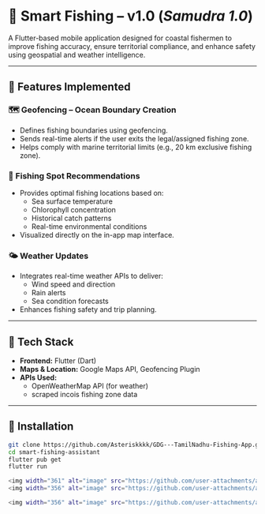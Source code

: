 # 🌊 Smart Fishing – v1.0 (*Samudra 1.0*)

A Flutter-based mobile application designed for coastal fishermen to improve fishing accuracy, ensure territorial compliance, and enhance safety using geospatial and weather intelligence.

---

## 🚀 Features Implemented

### 🗺️ Geofencing – Ocean Boundary Creation
- Defines fishing boundaries using geofencing.
- Sends real-time alerts if the user exits the legal/assigned fishing zone.
- Helps comply with marine territorial limits (e.g., 20 km exclusive fishing zone).

### 🎯 Fishing Spot Recommendations
- Provides optimal fishing locations based on:
  - Sea surface temperature
  - Chlorophyll concentration
  - Historical catch patterns
  - Real-time environmental conditions
- Visualized directly on the in-app map interface.

### 🌤️ Weather Updates
- Integrates real-time weather APIs to deliver:
  - Wind speed and direction
  - Rain alerts
  - Sea condition forecasts
- Enhances fishing safety and trip planning.

---

## 📱 Tech Stack

- **Frontend:** Flutter (Dart)
- **Maps & Location:** Google Maps API, Geofencing Plugin
- **APIs Used:** 
  - OpenWeatherMap API (for weather)
  - scraped incois fishing zone data

---

## 🔧 Installation

```bash
git clone https://github.com/Asteriskkkk/GDG---TamilNadhu-Fishing-App.git
cd smart-fishing-assistant
flutter pub get
flutter run

<img width="361" alt="image" src="https://github.com/user-attachments/assets/548b49f8-b408-4fec-9f5c-5def080b29a3" />
<img width="356" alt="image" src="https://github.com/user-attachments/assets/d392fe84-88f0-49b7-86fd-b3221ee16466" />

<img width="356" alt="image" src="https://github.com/user-attachments/assets/d890a167-6011-4eae-be23-5310ead11e2d" />

